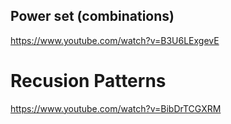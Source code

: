 ## Power set (combinations)

https://www.youtube.com/watch?v=B3U6LExgevE

# Recusion Patterns

https://www.youtube.com/watch?v=BibDrTCGXRM
